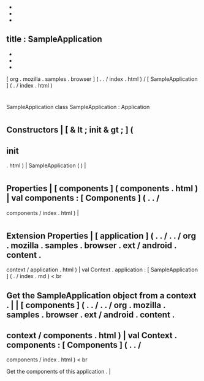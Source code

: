 -
-
-
title
:
SampleApplication
-
-
-
-
[
org
.
mozilla
.
samples
.
browser
]
(
.
.
/
index
.
html
)
/
[
SampleApplication
]
(
.
/
index
.
html
)
#
SampleApplication
class
SampleApplication
:
Application
#
#
#
Constructors
|
[
&
lt
;
init
&
gt
;
]
(
-
init
-
.
html
)
|
SampleApplication
(
)
|
#
#
#
Properties
|
[
components
]
(
components
.
html
)
|
val
components
:
[
Components
]
(
.
.
/
-
components
/
index
.
html
)
|
#
#
#
Extension
Properties
|
[
application
]
(
.
.
/
.
.
/
org
.
mozilla
.
samples
.
browser
.
ext
/
android
.
content
.
-
context
/
application
.
html
)
|
val
Context
.
application
:
[
SampleApplication
]
(
.
/
index
.
md
)
<
br
>
Get
the
SampleApplication
object
from
a
context
.
|
|
[
components
]
(
.
.
/
.
.
/
org
.
mozilla
.
samples
.
browser
.
ext
/
android
.
content
.
-
context
/
components
.
html
)
|
val
Context
.
components
:
[
Components
]
(
.
.
/
-
components
/
index
.
html
)
<
br
>
Get
the
components
of
this
application
.
|
